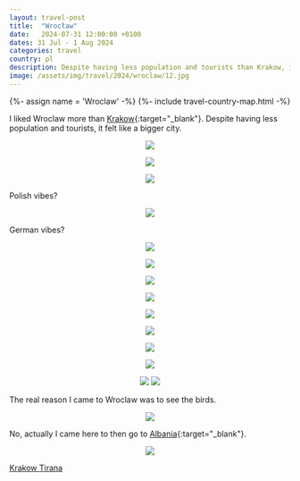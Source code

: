 ```yaml
---
layout: travel-post
title:  "Wrocław"
date:   2024-07-31 12:00:00 +0100
dates: 31 Jul - 1 Aug 2024
categories: travel
country: pl
description: Despite having less population and tourists than Krakow, it felt like a bigger city
image: /assets/img/travel/2024/wroclaw/12.jpg
---
```


{%- assign name = 'Wroclaw' -%}
{%- include travel-country-map.html -%}

I liked Wroclaw more than [Krakow](/travel/2024/krakow){:target="_blank"}. Despite having less population and tourists, it felt like a bigger city.
<center>
    <img src="/assets/img/travel/2024/wroclaw/1.jpg" />
    <p class="image-label"></p>
</center>

<center>
    <img src="/assets/img/travel/2024/wroclaw/2.jpg" />
    <p class="image-label"></p>
</center>

<center>
    <img src="/assets/img/travel/2024/wroclaw/3.jpg" />
    <p class="image-label"></p>
</center>

Polish vibes?
<center>
    <img src="/assets/img/travel/2024/wroclaw/8.jpg" />
    <p class="image-label"></p>
</center>

German vibes?
<center>
    <img src="/assets/img/travel/2024/wroclaw/6.jpg" />
    <p class="image-label"></p>
</center>
<center>
    <img src="/assets/img/travel/2024/wroclaw/4.jpg" />
    <p class="image-label"></p>
</center>

<center>
    <img src="/assets/img/travel/2024/wroclaw/5.jpg" />
    <p class="image-label"></p>
</center>

<center>
    <img src="/assets/img/travel/2024/wroclaw/7.jpg" />
    <p class="image-label"></p>
</center>

<center>
    <img src="/assets/img/travel/2024/wroclaw/9.jpg" />
    <p class="image-label"></p>
</center>

<center>
    <img src="/assets/img/travel/2024/wroclaw/10.jpg" />
    <p class="image-label"></p>
</center>

<center>
    <img src="/assets/img/travel/2024/wroclaw/11.jpg" />
    <p class="image-label"></p>
</center>

<center>
    <img src="/assets/img/travel/2024/wroclaw/12.jpg" />
    <p class="image-label"></p>
</center>

<center>
    <div class="side-by-side">
        <img src="/assets/img/travel/2024/wroclaw/13.jpg" />
        <img src="/assets/img/travel/2024/wroclaw/14.jpg" />
    </div>
    <p class="image-label"></p>
</center>

The real reason I came to Wroclaw was to see the birds.
<center>
    <img src="/assets/img/travel/2024/wroclaw/15.jpg" />
    <p class="image-label"></p>
</center>

No, actually I came here to then go to [Albania](/travel/2024/tirana){:target="_blank"}.
<center>
    <img src="/assets/img/travel/2024/wroclaw/16.jpg" />
    <p class="image-label"></p>
</center>

<a class="prev" href="/travel/2024/krakow">
    Krakow
</a>

<a class="next" href="/travel/2024/tirana">
    Tirana
</a>
